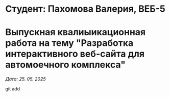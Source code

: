 # Студент: Пахомова Валерия, ВЕБ-5

# Выпускная квалиыикационная работа на тему "Разработка интерактивного веб-сайта для автомоечного комплекса"

*Дата: 25. 05. 2025*

git add